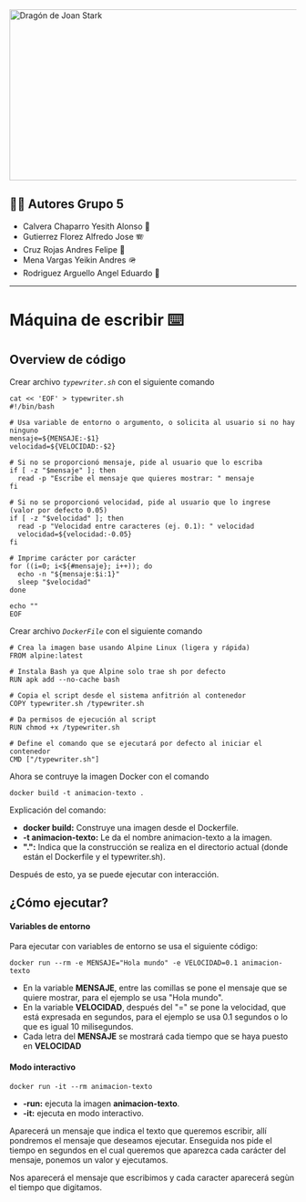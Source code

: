 
  <img src="https://upload.wikimedia.org/wikipedia/commons/thumb/d/db/Logotipo_de_la_Corporaci%C3%B3n_Universitaria_Minuto_de_Dios.svg/330px-Logotipo_de_la_Corporaci%C3%B3n_Universitaria_Minuto_de_Dios.svg.png" alt="Dragón de Joan Stark" width="800" height="300">


## 🧑‍🎓 Autores Grupo 5

- Calvera Chaparro Yesith Alonso 👾
- Gutierrez Florez Alfredo Jose 🪗
- Cruz Rojas Andres Felipe 🤖
- Mena Vargas Yeikin Andres 🪖
- Rodriguez Arguello Angel Eduardo 👑

---
# Máquina de escribir ⌨️

## Overview de código


Crear archivo *`typewriter.sh`* con el siguiente comando

```
cat << 'EOF' > typewriter.sh
#!/bin/bash

# Usa variable de entorno o argumento, o solicita al usuario si no hay ninguno
mensaje=${MENSAJE:-$1}
velocidad=${VELOCIDAD:-$2}

# Si no se proporcionó mensaje, pide al usuario que lo escriba
if [ -z "$mensaje" ]; then
  read -p "Escribe el mensaje que quieres mostrar: " mensaje
fi

# Si no se proporcionó velocidad, pide al usuario que lo ingrese (valor por defecto 0.05)
if [ -z "$velocidad" ]; then
  read -p "Velocidad entre caracteres (ej. 0.1): " velocidad
  velocidad=${velocidad:-0.05}
fi

# Imprime carácter por carácter
for ((i=0; i<${#mensaje}; i++)); do
  echo -n "${mensaje:$i:1}"
  sleep "$velocidad"
done

echo ""
EOF
```


Crear archivo *`DockerFile`* con el siguiente comando

```
# Crea la imagen base usando Alpine Linux (ligera y rápida)
FROM alpine:latest

# Instala Bash ya que Alpine solo trae sh por defecto
RUN apk add --no-cache bash

# Copia el script desde el sistema anfitrión al contenedor
COPY typewriter.sh /typewriter.sh

# Da permisos de ejecución al script
RUN chmod +x /typewriter.sh

# Define el comando que se ejecutará por defecto al iniciar el contenedor
CMD ["/typewriter.sh"]

```

Ahora se contruye la imagen Docker con el comando

```
docker build -t animacion-texto .

```
 Explicación del comando:

 - **docker build:** Construye una imagen desde el Dockerfile.
 - **-t animacion-texto:** Le da el nombre animacion-texto a la imagen.
 - **".":** Indica que la construcción se realiza en el directorio actual (donde están el Dockerfile y el typewriter.sh).

Después de esto, ya se puede ejecutar con interacción.




## ¿Cómo ejecutar?
#### Variables de entorno

Para ejecutar con variables de entorno se usa el siguiente código:

```
docker run --rm -e MENSAJE="Hola mundo" -e VELOCIDAD=0.1 animacion-texto

```

- En la variable **MENSAJE**, entre las comillas se pone el mensaje que se quiere mostrar, para el ejemplo se usa "Hola mundo".
- En la variable **VELOCIDAD**, después del "=" se pone la velocidad, que está expresada en segundos, para el ejemplo se usa 0.1 segundos o lo que es igual 10 milisegundos.
- Cada letra del **MENSAJE** se mostrará cada tiempo que se haya puesto en **VELOCIDAD**

#### Modo interactivo

```
docker run -it --rm animacion-texto

```

- **-run:** ejecuta la imagen **animacion-texto**.
- **-it:** ejecuta en modo interactivo.

Aparecerá un mensaje que indica el texto que queremos escribir,  allí pondremos el mensaje que deseamos ejecutar. Enseguida nos pide el tiempo en segundos en el cual queremos que aparezca cada carácter del mensaje, ponemos un valor y ejecutamos.

Nos aparecerá el mensaje que escribimos y cada caracter aparecerá segùn el tiempo que digitamos.

